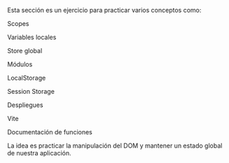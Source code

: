 Esta sección es un ejercicio para practicar varios conceptos como:

Scopes

Variables locales

Store global

Módulos

LocalStorage

Session Storage

Despliegues

Vite

Documentación de funciones

La idea es practicar la manipulación del DOM y mantener un estado global de nuestra aplicación.